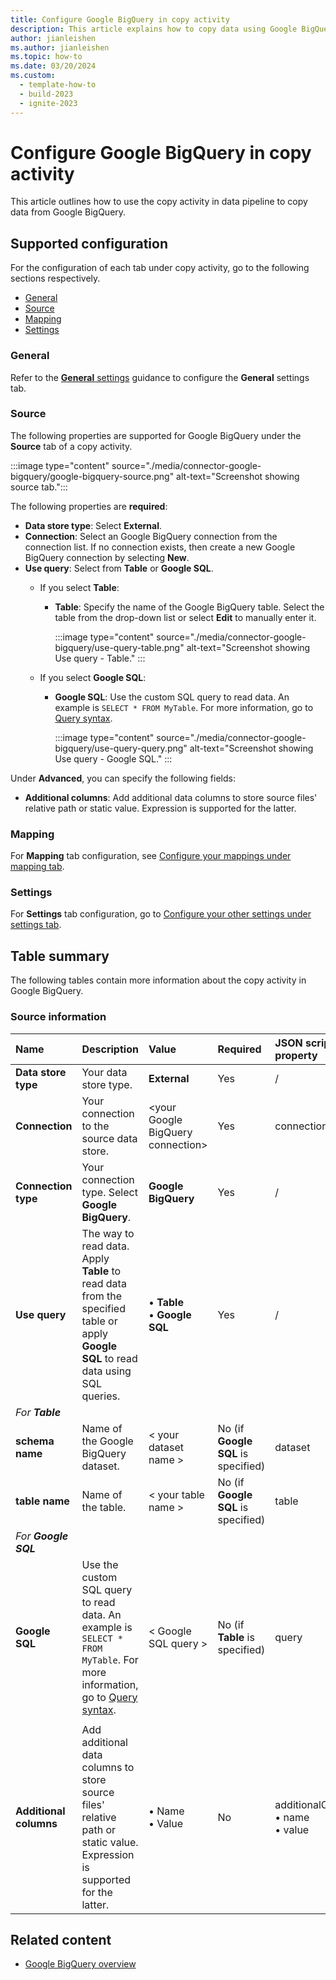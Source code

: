 ```yaml
---
title: Configure Google BigQuery in copy activity
description: This article explains how to copy data using Google BigQuery.
author: jianleishen
ms.author: jianleishen
ms.topic: how-to
ms.date: 03/20/2024
ms.custom:
  - template-how-to
  - build-2023
  - ignite-2023
---
```


# Configure Google BigQuery in copy activity

This article outlines how to use the copy activity in data pipeline to copy data from Google BigQuery.

## Supported configuration

For the configuration of each tab under copy activity, go to the following sections respectively.

- [General](#general)  
- [Source](#source)
- [Mapping](#mapping)
- [Settings](#settings)

### General

Refer to the [**General** settings](activity-overview.md#general-settings) guidance to configure the **General** settings tab.

### Source

The following properties are supported for Google BigQuery under the **Source** tab of a copy activity.

:::image type="content" source="./media/connector-google-bigquery/google-bigquery-source.png" alt-text="Screenshot showing source tab.":::

The following properties are **required**:

- **Data store type**: Select **External**.
- **Connection**:  Select an Google BigQuery connection from the connection list. If no connection exists, then create a new Google BigQuery connection by selecting **New**.
- **Use query**: Select from **Table** or **Google SQL**.
    - If you select **Table**:
      - **Table**: Specify the name of the Google BigQuery table. Select the table from the drop-down list or select **Edit** to manually enter it.

        :::image type="content" source="./media/connector-google-bigquery/use-query-table.png" alt-text="Screenshot showing Use query - Table." :::

    - If you select **Google SQL**:
      - **Google SQL**: Use the custom SQL query to read data. An example is `SELECT * FROM MyTable`. For more information, go to [Query syntax](https://cloud.google.com/bigquery/docs/reference/standard-sql/query-syntax).

        :::image type="content" source="./media/connector-google-bigquery/use-query-query.png" alt-text="Screenshot showing Use query - Google SQL." :::

Under **Advanced**, you can specify the following fields:

- **Additional columns**: Add additional data columns to store source files' relative path or static value. Expression is supported for the latter.

### Mapping

For **Mapping** tab configuration, see [Configure your mappings under mapping tab](copy-data-activity.md#configure-your-mappings-under-mapping-tab). 

### Settings

For **Settings** tab configuration, go to [Configure your other settings under settings tab](copy-data-activity.md#configure-your-other-settings-under-settings-tab).

## Table summary

The following tables contain more information about the copy activity in Google BigQuery.

### Source information

|Name |Description |Value|Required |JSON script property |
|:---|:---|:---|:---|:---|
|**Data store type**|Your data store type.| **External** |Yes|/|
|**Connection** |Your connection to the source data store.|\<your Google BigQuery connection> |Yes|connection|
|**Connection type** | Your connection type. Select **Google BigQuery**.|**Google BigQuery**|Yes |/|
|**Use query** |The way to read data. Apply **Table** to read data from the specified table or apply **Google SQL** to read data using SQL queries.|• **Table** <br>• **Google SQL** |Yes |/|
| *For **Table*** |  |  |  |  |
| **schema name** | Name of the Google BigQuery dataset. |< your dataset name >  | No (if **Google SQL** is specified) | dataset |
| **table name** | 	Name of the table. | < your table name > | No (if **Google SQL** is specified) |table |
| *For **Google SQL*** |  |  |  |  |
| **Google SQL** | Use the custom SQL query to read data. An example is `SELECT * FROM MyTable`. For more information, go to [Query syntax](https://cloud.google.com/bigquery/docs/reference/standard-sql/query-syntax). |  < Google SQL query > |No (if **Table** is specified) | query|
|  |  |  |  |  |
| **Additional columns** | Add additional data columns to store source files' relative path or static value. Expression is supported for the latter. | • Name<br>• Value | No | additionalColumns:<br>• name<br>• value |

## Related content

- [Google BigQuery overview](connector-google-bigquery-overview.md)
